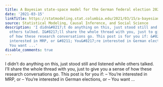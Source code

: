 ```yaml
---
title: A Bayesian state-space model for the German federal election 2021 with Stan
date: '2021-03-15'
linkTitle: https://statmodeling.stat.columbia.edu/2021/03/15/a-bayesian-state-space-model-for-the-german-federal-election-2021-with-stan/
source: Statistical Modeling, Causal Inference, and Social Science
description: 'I didn&#8217;t do anything on this, just stood still and listened while
  others talked. I&#8217;ll share the whole thread with you, just to give you a sense
  of how these research conversations go. This post is for you if: &#8211; You&#8217;re
  interested in MRP, or &#8211; You&#8217;re interested in German elections, or &#8211;
  You want ...'
disable_comments: true
---
```

I didn&#8217;t do anything on this, just stood still and listened while others talked. I&#8217;ll share the whole thread with you, just to give you a sense of how these research conversations go. This post is for you if: &#8211; You&#8217;re interested in MRP, or &#8211; You&#8217;re interested in German elections, or &#8211; You want ...